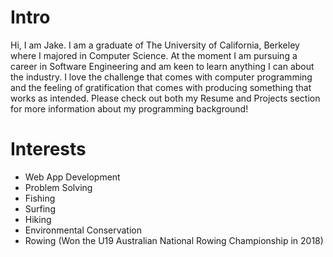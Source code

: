 
# Intro

Hi, I am Jake. I am a graduate of The University of California, Berkeley where I majored in Computer Science.
At the moment I am pursuing a career in Software Engineering and am keen to learn anything
I can about the industry. I love the challenge that comes with computer programming and the
feeling of gratification that comes with producing something that works as intended.
Please check out both my Resume and Projects section for more information about my programming background!

# Interests
- Web App Development
- Problem Solving
- Fishing
- Surfing
- Hiking
- Environmental Conservation
- Rowing (Won the U19 Australian National Rowing Championship in 2018)